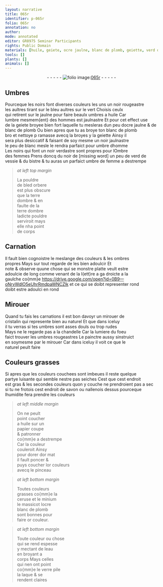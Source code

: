 ```yaml
---
layout: narrative
title: 065r
identifier: p-065r
folio: 065r
annotation: no
author:
mode: annotated
editor: GR8975 Seminar Participants
rights: Public Domain
materials: [huile, geiete, ocre jaulne, blanc de plomb, geiette, verd de vessie, bistre, bled orbere, terre dombre, cristalin, savon, papier, or, or couleurs, ceruse, minium, massicot, ocre, or couleur, eau, verre, laque]
tools: []
plants: []
animals: []
---
```


<div class="folio" align="center">- - - - - <a href="http://gallica.bnf.fr/ark:/12148/btv1b10500001g/f135.image" target="_blank"><img src="https://cu-mkp.github.io/2017-workshop-edition/assets/photo-icon.png" alt="folio image: " style="display:inline-block; margin-bottom:-3px;"/>065r</a> - - - - - </div>  
  

## Umbres

 
Pourceque les noirs font diverses couleurs les uns un noir rougeastre<br/> les aultres tirant sur le bleu aultres sur le vert Choisis ceulx<br/> qui retirent sur le jaulne pour faire beaulx umbres a <span class="m">huile</span> Car<br/> lumbre mesmem{ent} des hommes est jaulnastre Et pour cet effect use<br/> de la <span class="m">geiete</span> broyee bien fort laquelle tu mesleras dun peu d<span class="m">ocre jaulne</span> & de<br/> <span class="m">blanc de plomb</span> Ou bien apres que tu as broye ton <span class="m">blanc de plomb</span><br/> bro et nettoye p ramasse avecq la  broyes y la <span class="m">geiette</span> Ainsy il<br/> sera plus desiccatif & faisant de soy mesme un noir jaulnastre<br/> le peu de blanc mesle le rendra parfaict pour umbre dhomme<br/> Les noirs qui font un noir verdastre sont propres pour lOmbre<br/> des femmes Prens doncq du noir de [missing word] un peu de <span class="m">verd de<br/> vessie</span> & du <span class="m">bistre</span> & tu auras un parfaict umbre de femme a destrempe
 
> *at left top margin*
> 
>   La pouldre<br/> de <span class="m">bled orbere</span><br/> est plus obscure<br/> que la <span class="m">terre<br/> dombre</span> & en<br/> faulte de la<br/> <span class="m">terre dombre</span><br/> ladicte pouldre<br/> serviroit mays<br/> elle nha point<br/> de corps
 
 
  

## Carnation

 
Il fault bien cognoistre le meslange des couleurs & les ombres<br/> propres Mays sur tout regarde de les bien adoulcir Et<br/> note & observe quune chose qui se monstre platte veult estre<br/> adoulcie de long comme venant de la l{ett}re a ga droicte a la<br/> gaulche co{mm}e   https://drive.google.com/open?id=0B9—oNrvWdlO5eUhrRmdpaWNCZlk  et ce qui se doibt representer rond<br/> doibt estre adoulci en rond
 
 
  

## Mirouer

 
Quand tu fais les carnations il est bon davoyr un mirouer de<br/> <span class="m">cristalin</span> qui represente bien au naturel Et que dans iceluy<br/> il tu verras si tes umbres sont asses douls ou trop rudes<br/> Mays ne le regarde pas a la chandelle Car la lumiere du foeu<br/> faict trouver les umbres rougeastres Le painctre aussy sinstruict<br/> en soymesme par le mirouer Car dans iceluy il voit ce que le<br/> naturel peult faire
 
 
  

## Couleurs grasses

 
Si apres que les couleurs couchees sont imbeues il reste quelque<br/> partye luisante qui semble nestre pas seiches Cest que cest endroit<br/> est gras & les secondes couleurs quon y couche ne prendroient pas a sec<br/> si tu ne frotois cest endroit de <span class="m">savon</span> ou nallenois dessus pourceque<br/> lhumidite fera prendre les couleurs
 
> *at left middle margin*
> 
>   On ne peult<br/> point coucher<br/> a <span class="m">huile</span> sur un<br/> <span class="m">papier</span> coupe<br/> & patronner<br/> co{mm}e a destrempe<br/> Car la couleur<br/> couleroit Ainsy<br/> pour dorer d<span class="m">or</span> mat<br/> il fault poncer &<br/> puys coucher l<span class="m">or couleurs</span><br/> avecq le pinceau
 
> *at left bottom margin*
> 
>   Toutes couleurs<br/> grasses co{mm}e la<br/> <span class="m">ceruse</span> et le <span class="m">minium</span><br/> le <span class="m">massicot</span> l<span class="m">ocre</span><br/> <span class="m">blanc de plomb</span><br/> sont bonnes pour<br/> faire <span class="m">or couleur</span>.
 
> *at left bottom margin*
> 
>   Toute couleur ou chose<br/> qui se rend espesse<br/> y mectant de l<span class="m">eau</span><br/> en broyant a<br/> corps Mays celles<br/> qui nen ont point<br/> co{mm}e le <span class="m">verre</span> pile<br/> la <span class="m">laque</span> & se<br/> rendent claires
 
